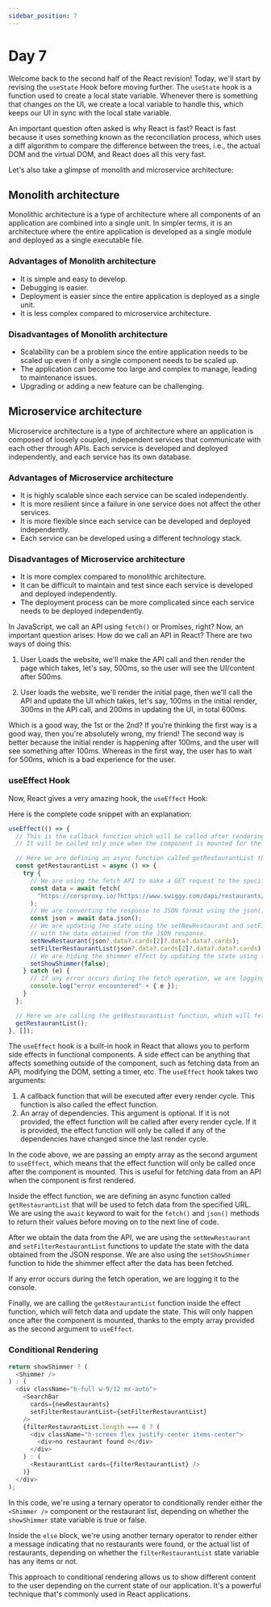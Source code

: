 ```yaml
---
sidebar_position: 7
---
```


# Day 7

Welcome back to the second half of the React revision! Today, we'll start by revising the `useState` Hook before moving further. The `useState` hook is a function used to create a local state variable. Whenever there is something that changes on the UI, we create a local variable to handle this, which keeps our UI in sync with the local state variable.

An important question often asked is why React is fast? React is fast because it uses something known as the reconciliation process, which uses a diff algorithm to compare the difference between the trees, i.e., the actual DOM and the virtual DOM, and React does all this very fast.

Let's also take a glimpse of monolith and microservice architecture:

## Monolith architecture

Monolithic architecture is a type of architecture where all components of an application are combined into a single unit. In simpler terms, it is an architecture where the entire application is developed as a single module and deployed as a single executable file.

### Advantages of Monolith architecture

- It is simple and easy to develop.
- Debugging is easier.
- Deployment is easier since the entire application is deployed as a single unit.
- It is less complex compared to microservice architecture.

### Disadvantages of Monolith architecture

- Scalability can be a problem since the entire application needs to be scaled up even if only a single component needs to be scaled up.
- The application can become too large and complex to manage, leading to maintenance issues.
- Upgrading or adding a new feature can be challenging.

## Microservice architecture

Microservice architecture is a type of architecture where an application is composed of loosely coupled, independent services that communicate with each other through APIs. Each service is developed and deployed independently, and each service has its own database.

### Advantages of Microservice architecture

- It is highly scalable since each service can be scaled independently.
- It is more resilient since a failure in one service does not affect the other services.
- It is more flexible since each service can be developed and deployed independently.
- Each service can be developed using a different technology stack.

### Disadvantages of Microservice architecture

- It is more complex compared to monolithic architecture.
- It can be difficult to maintain and test since each service is developed and deployed independently.
- The deployment process can be more complicated since each service needs to be deployed independently.

In JavaScript, we call an API using `fetch()` or Promises, right? Now, an important question arises: How do we call an API in React? There are two ways of doing this:

1. User Loads the website, we'll make the API call and then render the page which takes, let's say, 500ms, so the user will see the UI/content after 500ms.

2. User loads the website, we'll render the initial page, then we'll call the API and update the UI which takes, let's say, 100ms in the initial render, 300ms in the API call, and 200ms in updating the UI, in total 600ms.

Which is a good way, the 1st or the 2nd? If you're thinking the first way is a good way, then you're absolutely wrong, my friend! The second way is better because the initial render is happening after 100ms, and the user will see something after 100ms. Whereas in the first way, the user has to wait for 500ms, which is a bad experience for the user.

### useEffect Hook

Now, React gives a very amazing hook, the `useEffect` Hook:

Here is the complete code snippet with an explanation:

```javascript
useEffect(() => {
  // This is the callback function which will be called after rendering the component.
  // It will be called only once when the component is mounted for the first time.

  // Here we are defining an async function called getRestaurantList that will be used to fetch data.
  const getRestaurantList = async () => {
    try {
      // We are using the fetch API to make a GET request to the specified URL.
      const data = await fetch(
        "https://corsproxy.io/?https://www.swiggy.com/dapi/restaurants/list/v5?lat=30.3164945&lng=78.03219179999999&page_type=DESKTOP_WEB_LISTING"
      );
      // We are converting the response to JSON format using the json() method.
      const json = await data.json();
      // We are updating the state using the setNewRestaurant and setFilterRestaurantList functions
      // with the data obtained from the JSON response.
      setNewRestaurant(json?.data?.cards[2]?.data?.data?.cards);
      setFilterRestaurantList(json?.data?.cards[2]?.data?.data?.cards);
      // We are hiding the shimmer effect by updating the state using the setShowShimmer function.
      setShowShimmer(false);
    } catch (e) {
      // If any error occurs during the fetch operation, we are logging it to the console.
      console.log("error encountered" + { e });
    }
  };

  // Here we are calling the getRestaurantList function, which will fetch data and update the state.
  getRestaurantList();
}, []);
```

The `useEffect` hook is a built-in hook in React that allows you to perform side effects in functional components. A side effect can be anything that affects something outside of the component, such as fetching data from an API, modifying the DOM, setting a timer, etc. The `useEffect` hook takes two arguments:

1. A callback function that will be executed after every render cycle. This function is also called the effect function.
2. An array of dependencies. This argument is optional. If it is not provided, the effect function will be called after every render cycle. If it is provided, the effect function will only be called if any of the dependencies have changed since the last render cycle.

In the code above, we are passing an empty array as the second argument to `useEffect`, which means that the effect function will only be called once after the component is mounted. This is useful for fetching data from an API when the component is first rendered.

Inside the effect function, we are defining an async function called `getRestaurantList` that will be used to fetch data from the specified URL. We are using the `await` keyword to wait for the `fetch()` and `json()` methods to return their values before moving on to the next line of code.

After we obtain the data from the API, we are using the `setNewRestaurant` and `setFilterRestaurantList` functions to update the state with the data obtained from the JSON response. We are also using the `setShowShimmer` function to hide the shimmer effect after the data has been fetched.

If any error occurs during the fetch operation, we are logging it to the console.

Finally, we are calling the `getRestaurantList` function inside the effect function, which will fetch data and update the state. This will only happen once after the component is mounted, thanks to the empty array provided as the second argument to `useEffect`.

### Conditional Rendering

```javascript
return showShimmer ? (
  <Shimmer />
) : (
  <div className="h-full w-9/12 mx-auto">
    <SearchBar
      cards={newRestaurants}
      setFilterRestaurantList={setFilterRestaurantList}
    />
    {filterRestaurantList.length === 0 ? (
      <div className="h-screen flex justify-center items-center">
        <div>no restaurant found ☹️</div>
      </div>
    ) : (
      <RestaurantList cards={filterRestaurantList} />
    )}
  </div>
);
```

In this code, we're using a ternary operator to conditionally render either the `<Shimmer />` component or the restaurant list, depending on whether the `showShimmer` state variable is true or false.

Inside the `else` block, we're using another ternary operator to render either a message indicating that no restaurants were found, or the actual list of restaurants, depending on whether the `filterRestaurantList` state variable has any items or not.

This approach to conditional rendering allows us to show different content to the user depending on the current state of our application. It's a powerful technique that's commonly used in React applications.
